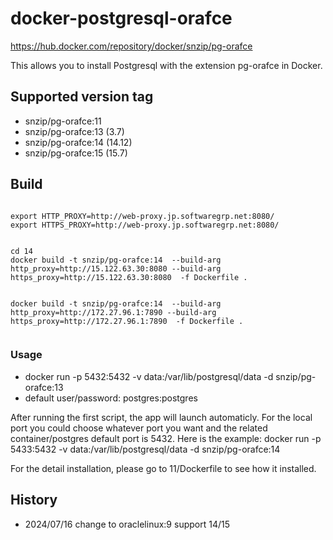 # docker-postgresql-orafce

https://hub.docker.com/repository/docker/snzip/pg-orafce

This allows you to install Postgresql with the extension pg-orafce in Docker.


## Supported version tag
- snzip/pg-orafce:11
- snzip/pg-orafce:13   (3.7)
- snzip/pg-orafce:14   (14.12)
- snzip/pg-orafce:15   (15.7)

## Build 

```

export HTTP_PROXY=http://web-proxy.jp.softwaregrp.net:8080/
export HTTPS_PROXY=http://web-proxy.jp.softwaregrp.net:8080/


cd 14
docker build -t snzip/pg-orafce:14  --build-arg http_proxy=http://15.122.63.30:8080 --build-arg https_proxy=http://15.122.63.30:8080  -f Dockerfile .


docker build -t snzip/pg-orafce:14  --build-arg http_proxy=http://172.27.96.1:7890 --build-arg https_proxy=http://172.27.96.1:7890  -f Dockerfile .
 
 ```


### Usage

- docker run  -p 5432:5432 -v data:/var/lib/postgresql/data -d snzip/pg-orafce:13
- default user/password:  postgres:postgres



 After running the first script, the app will launch automaticly. For the local port you could choose whatever port you want and the related container/postgres default port is 5432. 
 Here is the example:
 docker run  -p 5433:5432 -v data:/var/lib/postgresql/data -d snzip/pg-orafce:14
 
 For the detail installation, please go to 11/Dockerfile to see how it installed.


## History 

- 2024/07/16
  change to oraclelinux:9
  support 14/15
  